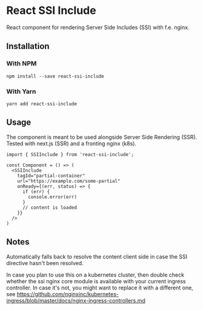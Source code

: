 # React SSI Include

React component for rendering Server Side Includes (SSI) with f.e. nginx.

## Installation

### With NPM

`npm install --save react-ssi-include`

### With Yarn

`yarn add react-ssi-include`

## Usage

The component is meant to be used alongside Server Side Rendering (SSR).
Tested with next.js (SSR) and a fronting nginx (k8s).

```
import { SSIInclude } from 'react-ssi-include';

const Component = () => (
  <SSIInclude
    tagId="partial-container"
    url="https://example.com/some-partial"
    onReady={(err, status) => {
      if (err) {
        console.error(err)
      }
      // content is loaded
    }}
  />
)
```

## Notes

Automatically falls back to resolve the content client side in case the SSI directive hasn't been resolved.

In case you plan to use this on a kubernetes cluster, then double check whether the ssi nginx core module is available with your current ingress controller. In case it's not, you might want to replace it with a different one, see https://github.com/nginxinc/kubernetes-ingress/blob/master/docs/nginx-ingress-controllers.md
